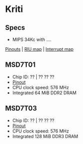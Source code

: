 # Kriti

## Specs

-  MIPS 34Kc with ....

[Pinouts](pinouts.md) | [RIU map](riu-map.md) | [Interrupt map](int-map.md)

## MSD7T01

-  Chip ID: ?? | ?? ?? ??
-  [Pinout](pinouts.md#msd7t0x)
-  CPU clock speed: 576 MHz
-  Integrated 64 MiB DDR2 DRAM

## MSD7T03

-  Chip ID: ?? | ?? ?? ??
-  [Pinout](pinouts.md#msd7t0x)
-  CPU clock speed: 576 MHz
-  Integrated 128 MiB DDR3 DRAM
